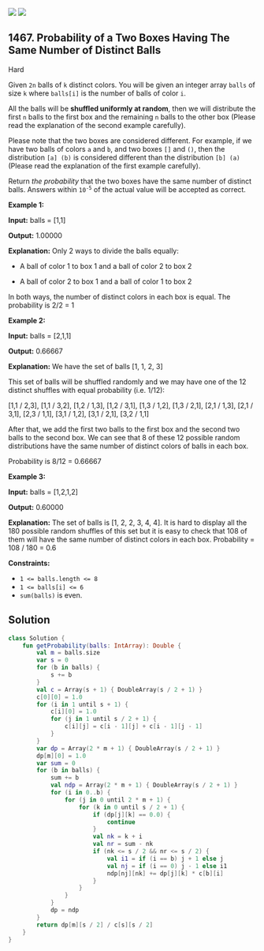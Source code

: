 [![](https://img.shields.io/github/stars/javadev/LeetCode-in-Kotlin?label=Stars&style=flat-square)](https://github.com/javadev/LeetCode-in-Kotlin)
[![](https://img.shields.io/github/forks/javadev/LeetCode-in-Kotlin?label=Fork%20me%20on%20GitHub%20&style=flat-square)](https://github.com/javadev/LeetCode-in-Kotlin/fork)

## 1467\. Probability of a Two Boxes Having The Same Number of Distinct Balls

Hard

Given `2n` balls of `k` distinct colors. You will be given an integer array `balls` of size `k` where `balls[i]` is the number of balls of color `i`.

All the balls will be **shuffled uniformly at random**, then we will distribute the first `n` balls to the first box and the remaining `n` balls to the other box (Please read the explanation of the second example carefully).

Please note that the two boxes are considered different. For example, if we have two balls of colors `a` and `b`, and two boxes `[]` and `()`, then the distribution `[a] (b)` is considered different than the distribution `[b] (a)` (Please read the explanation of the first example carefully).

Return _the probability_ that the two boxes have the same number of distinct balls. Answers within <code>10<sup>-5</sup></code> of the actual value will be accepted as correct.

**Example 1:**

**Input:** balls = [1,1]

**Output:** 1.00000

**Explanation:** Only 2 ways to divide the balls equally: 

- A ball of color 1 to box 1 and a ball of color 2 to box 2 

- A ball of color 2 to box 1 and a ball of color 1 to box 2
  
In both ways, the number of distinct colors in each box is equal. The probability is 2/2 = 1

**Example 2:**

**Input:** balls = [2,1,1]

**Output:** 0.66667

**Explanation:** We have the set of balls [1, 1, 2, 3] 

This set of balls will be shuffled randomly and we may have one of the 12 distinct shuffles with equal probability (i.e. 1/12): 

[1,1 / 2,3], [1,1 / 3,2], [1,2 / 1,3], [1,2 / 3,1], [1,3 / 1,2], [1,3 / 2,1], [2,1 / 1,3], [2,1 / 3,1], [2,3 / 1,1], [3,1 / 1,2], [3,1 / 2,1], [3,2 / 1,1] 

After that, we add the first two balls to the first box and the second two balls to the second box. We can see that 8 of these 12 possible random distributions have the same number of distinct colors of balls in each box. 

Probability is 8/12 = 0.66667

**Example 3:**

**Input:** balls = [1,2,1,2]

**Output:** 0.60000

**Explanation:** The set of balls is [1, 2, 2, 3, 4, 4]. It is hard to display all the 180 possible random shuffles of this set but it is easy to check that 108 of them will have the same number of distinct colors in each box. Probability = 108 / 180 = 0.6

**Constraints:**

*   `1 <= balls.length <= 8`
*   `1 <= balls[i] <= 6`
*   `sum(balls)` is even.

## Solution

```kotlin
class Solution {
    fun getProbability(balls: IntArray): Double {
        val m = balls.size
        var s = 0
        for (b in balls) {
            s += b
        }
        val c = Array(s + 1) { DoubleArray(s / 2 + 1) }
        c[0][0] = 1.0
        for (i in 1 until s + 1) {
            c[i][0] = 1.0
            for (j in 1 until s / 2 + 1) {
                c[i][j] = c[i - 1][j] + c[i - 1][j - 1]
            }
        }
        var dp = Array(2 * m + 1) { DoubleArray(s / 2 + 1) }
        dp[m][0] = 1.0
        var sum = 0
        for (b in balls) {
            sum += b
            val ndp = Array(2 * m + 1) { DoubleArray(s / 2 + 1) }
            for (i in 0..b) {
                for (j in 0 until 2 * m + 1) {
                    for (k in 0 until s / 2 + 1) {
                        if (dp[j][k] == 0.0) {
                            continue
                        }
                        val nk = k + i
                        val nr = sum - nk
                        if (nk <= s / 2 && nr <= s / 2) {
                            val i1 = if (i == b) j + 1 else j
                            val nj = if (i == 0) j - 1 else i1
                            ndp[nj][nk] += dp[j][k] * c[b][i]
                        }
                    }
                }
            }
            dp = ndp
        }
        return dp[m][s / 2] / c[s][s / 2]
    }
}
```